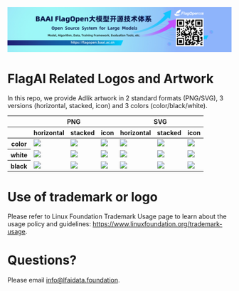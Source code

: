 [<img src="flagopen.jpeg">](https://flagopen.baai.ac.cn/)
# FlagAI Related Logos and Artwork 
In this repo, we provide Adlik artwork in 2 standard formats (PNG/SVG), 3 versions (horizontal, stacked, icon) and 3 colors (color/black/white). 

<table class="logos-table">
	<thead>
		<tr>
			<th></th>
			<th colspan="3">PNG</th>
			<th colspan="3">SVG</th>
		</tr>
		<tr>
			<th></th>
			<th>horizontal</th>
			<th>stacked</th>
			<th>icon</th>
			<th>horizontal</th>
			<th>stacked</th>
			<th>icon</th>
		</tr>
	</thead>	
    <tbody>
		<tr>
			<th>color</th>
			<td><a href="horizontal/color/flagAI_horizontal-color.png" download><img src="horizontal/color/flagAI_horizontal-color.png" width="200"></a></td>
			<td><a href="stacked/color/flagAI_stacked-color.png" download><img src="stacked/color/flagAI_stacked-color.png" width="95"></a></td>
			<td><a href="icon/color/flagAI_icon-color.png" download><img src="icon/color/flagAI_icon-color.png" width="75"></a></td>
			<td><a href="horizontal/color/flagAI_horizontal-color.svg" download><img src="horizontal/color/flagAI_horizontal-color.svg" width="200"></a></td>
			<td><a href="stacked/color/flagAI_stacked-color.svg" download><img src="stacked/color/flagAI_stacked-color.svg" width="95"></a></td>
			<td><a href="icon/color/flagAI_icon-color.png" download><img src="icon/color/flagAI_icon-color.png" width="75"></a></td>
		</tr>
		<tr>
			<th>white</th>
			<td><a href="horizontal/white/flagAI_horizontal-white.png" download><img src="horizontal/white/flagAI_horizontal-white.png" width="200"></a></td>
			<td><a href="stacked/white/flagAI_stacked-white.png" download><img src="stacked/white/flagAI_stacked-white.png" width="95"></a></td>
			<td><a href="icon/white/flagAI_icon-white.png" download><img src="icon/white/flagAI_icon-white.png" width="75"></a></td>
			<td><a href="horizontal/white/flagAI_horizontal-white.svg" download><img src="horizontal/white/flagAI_horizontal-white.svg" width="200"></a></td>
			<td><a href="stacked/white/flagAI_stacked-white.svg" download><img src="stacked/white/flagAI_stacked-white.svg" width="95"></a></td>
			<td><a href="icon/white/flagAI_icon-white.svg" download><img src="icon/white/flagAI_icon-white.svg" width="75"></a></td>
		</tr>
		<tr>
			<th>black</th>
			<td><a href="horizontal/black/flagAI_horizontal-black.png" download><img src="horizontal/black/flagAI_horizontal-black.png" width="200"></a></td>
			<td><a href="stacked/black/flagAI_stacked-black.png" download><img src="stacked/black/flagAI_stacked-black.png" width="95"></a></td>
			<td><a href="icon/black/flagAI_icon-black.png" download><img src="icon/black/flagAI_icon-black.png" width="75"></a></td>
			<td><a href="horizontal/black/flagAI_horizontal-black.svg" download><img src="horizontal/black/flagAI_horizontal-black.svg" width="200"></a></td>
			<td><a href="stacked/black/flagAI_stacked-black.svg" download><img src="stacked/black/flagAI_stacked-black.svg" width="95"></a></td>
			<td><a href="icon/black/flagAI_icon-black.svg" download><img src="icon/black/flagAI_icon-black.svg" width="75"></a></td>
		</tr>
	</tbody>	
</table>



# Use of trademark or logo 
Please refer to Linux Foundation Trademark Usage page to learn about the usage policy and guidelines: https://www.linuxfoundation.org/trademark-usage. 

# Questions? 
Please email info@lfaidata.foundation.
